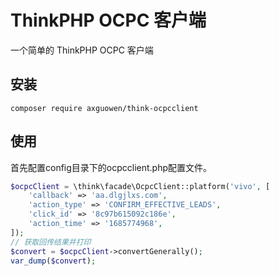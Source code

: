 # ThinkPHP OCPC 客户端

一个简单的 ThinkPHP OCPC 客户端

## 安装
~~~
composer require axguowen/think-ocpcclient
~~~

## 使用

首先配置config目录下的ocpcclient.php配置文件。

~~~php
$ocpcClient = \think\facade\OcpcClient::platform('vivo', [
    'callback' => 'aa.dlgjlxs.com',
    'action_type' => 'CONFIRM_EFFECTIVE_LEADS',
    'click_id' => '8c97b615092c186e',
    'action_time' => '1685774968',
]);
// 获取回传结果并打印
$convert = $ocpcClient->convertGenerally();
var_dump($convert);
~~~
